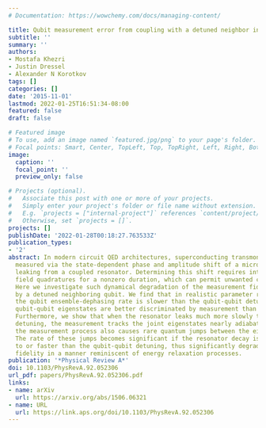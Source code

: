 ```yaml
---
# Documentation: https://wowchemy.com/docs/managing-content/

title: Qubit measurement error from coupling with a detuned neighbor in circuit QED
subtitle: ''
summary: ''
authors:
- Mostafa Khezri
- Justin Dressel
- Alexander N Korotkov
tags: []
categories: []
date: '2015-11-01'
lastmod: 2022-01-25T16:51:34-08:00
featured: false
draft: false

# Featured image
# To use, add an image named `featured.jpg/png` to your page's folder.
# Focal points: Smart, Center, TopLeft, Top, TopRight, Left, Right, BottomLeft, Bottom, BottomRight.
image:
  caption: ''
  focal_point: ''
  preview_only: false

# Projects (optional).
#   Associate this post with one or more of your projects.
#   Simply enter your project's folder or file name without extension.
#   E.g. `projects = ["internal-project"]` references `content/project/deep-learning/index.md`.
#   Otherwise, set `projects = []`.
projects: []
publishDate: '2022-01-28T00:18:27.763533Z'
publication_types:
- '2'
abstract: In modern circuit QED architectures, superconducting transmon qubits are
  measured via the state-dependent phase and amplitude shift of a microwave field
  leaking from a coupled resonator. Determining this shift requires integrating the
  field quadratures for a nonzero duration, which can permit unwanted concurrent evolution.
  Here we investigate such dynamical degradation of the measurement fidelity caused
  by a detuned neighboring qubit. We find that in realistic parameter regimes, where
  the qubit ensemble-dephasing rate is slower than the qubit-qubit detuning, the joint
  qubit-qubit eigenstates are better discriminated by measurement than the bare states.
  Furthermore, we show that when the resonator leaks much more slowly than the qubit-qubit
  detuning, the measurement tracks the joint eigenstates nearly adiabatically. However,
  the measurement process also causes rare quantum jumps between the eigenstates.
  The rate of these jumps becomes significant if the resonator decay is comparable
  to or faster than the qubit-qubit detuning, thus significantly degrading the measurement
  fidelity in a manner reminiscent of energy relaxation processes.
publication: '*Physical Review A*'
doi: 10.1103/PhysRevA.92.052306
url_pdf: papers/PhysRevA.92.052306.pdf
links:
- name: arXiv
  url: https://arxiv.org/abs/1506.06321
- name: URL
  url: https://link.aps.org/doi/10.1103/PhysRevA.92.052306
---
```

